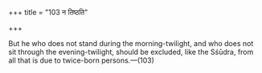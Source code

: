 +++
title = "103 न तिष्ठति"

+++

But he who does not stand during the morning-twilight, and who does not sit through the evening-twilight, should be excluded, like the Sśūdra, from all that is due to twice-born persons.—(103)
